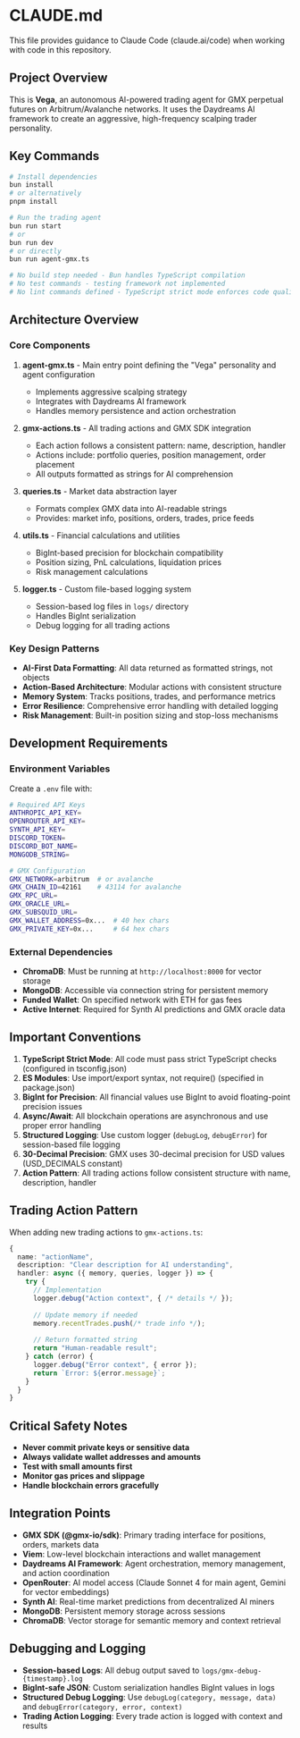 # CLAUDE.md

This file provides guidance to Claude Code (claude.ai/code) when working with code in this repository.

## Project Overview

This is **Vega**, an autonomous AI-powered trading agent for GMX perpetual futures on Arbitrum/Avalanche networks. It uses the Daydreams AI framework to create an aggressive, high-frequency scalping trader personality.

## Key Commands

```bash
# Install dependencies
bun install
# or alternatively
pnpm install

# Run the trading agent
bun run start
# or
bun run dev
# or directly
bun run agent-gmx.ts

# No build step needed - Bun handles TypeScript compilation
# No test commands - testing framework not implemented
# No lint commands defined - TypeScript strict mode enforces code quality
```

## Architecture Overview

### Core Components

1. **agent-gmx.ts** - Main entry point defining the "Vega" personality and agent configuration
   - Implements aggressive scalping strategy
   - Integrates with Daydreams AI framework
   - Handles memory persistence and action orchestration

2. **gmx-actions.ts** - All trading actions and GMX SDK integration
   - Each action follows a consistent pattern: name, description, handler
   - Actions include: portfolio queries, position management, order placement
   - All outputs formatted as strings for AI comprehension

3. **queries.ts** - Market data abstraction layer
   - Formats complex GMX data into AI-readable strings
   - Provides: market info, positions, orders, trades, price feeds

4. **utils.ts** - Financial calculations and utilities
   - BigInt-based precision for blockchain compatibility
   - Position sizing, PnL calculations, liquidation prices
   - Risk management calculations

5. **logger.ts** - Custom file-based logging system
   - Session-based log files in `logs/` directory
   - Handles BigInt serialization
   - Debug logging for all trading actions

### Key Design Patterns

- **AI-First Data Formatting**: All data returned as formatted strings, not objects
- **Action-Based Architecture**: Modular actions with consistent structure
- **Memory System**: Tracks positions, trades, and performance metrics
- **Error Resilience**: Comprehensive error handling with detailed logging
- **Risk Management**: Built-in position sizing and stop-loss mechanisms

## Development Requirements

### Environment Variables

Create a `.env` file with:

```bash
# Required API Keys
ANTHROPIC_API_KEY=
OPENROUTER_API_KEY=
SYNTH_API_KEY=
DISCORD_TOKEN=
DISCORD_BOT_NAME=
MONGODB_STRING=

# GMX Configuration
GMX_NETWORK=arbitrum  # or avalanche
GMX_CHAIN_ID=42161    # 43114 for avalanche
GMX_RPC_URL=
GMX_ORACLE_URL=
GMX_SUBSQUID_URL=
GMX_WALLET_ADDRESS=0x...  # 40 hex chars
GMX_PRIVATE_KEY=0x...     # 64 hex chars
```

### External Dependencies

- **ChromaDB**: Must be running at `http://localhost:8000` for vector storage
- **MongoDB**: Accessible via connection string for persistent memory
- **Funded Wallet**: On specified network with ETH for gas fees
- **Active Internet**: Required for Synth AI predictions and GMX oracle data

## Important Conventions

1. **TypeScript Strict Mode**: All code must pass strict TypeScript checks (configured in tsconfig.json)
2. **ES Modules**: Use import/export syntax, not require() (specified in package.json)
3. **BigInt for Precision**: All financial values use BigInt to avoid floating-point precision issues
4. **Async/Await**: All blockchain operations are asynchronous and use proper error handling
5. **Structured Logging**: Use custom logger (`debugLog`, `debugError`) for session-based file logging
6. **30-Decimal Precision**: GMX uses 30-decimal precision for USD values (USD_DECIMALS constant)
7. **Action Pattern**: All trading actions follow consistent structure with name, description, handler

## Trading Action Pattern

When adding new trading actions to `gmx-actions.ts`:

```typescript
{
  name: "actionName",
  description: "Clear description for AI understanding",
  handler: async ({ memory, queries, logger }) => {
    try {
      // Implementation
      logger.debug("Action context", { /* details */ });
      
      // Update memory if needed
      memory.recentTrades.push(/* trade info */);
      
      // Return formatted string
      return "Human-readable result";
    } catch (error) {
      logger.debug("Error context", { error });
      return `Error: ${error.message}`;
    }
  }
}
```

## Critical Safety Notes

- **Never commit private keys or sensitive data**
- **Always validate wallet addresses and amounts**
- **Test with small amounts first**
- **Monitor gas prices and slippage**
- **Handle blockchain errors gracefully**

## Integration Points

- **GMX SDK (@gmx-io/sdk)**: Primary trading interface for positions, orders, markets data
- **Viem**: Low-level blockchain interactions and wallet management
- **Daydreams AI Framework**: Agent orchestration, memory management, and action coordination
- **OpenRouter**: AI model access (Claude Sonnet 4 for main agent, Gemini for vector embeddings)
- **Synth AI**: Real-time market predictions from decentralized AI miners
- **MongoDB**: Persistent memory storage across sessions
- **ChromaDB**: Vector storage for semantic memory and context retrieval

## Debugging and Logging

- **Session-based Logs**: All debug output saved to `logs/gmx-debug-{timestamp}.log`
- **BigInt-safe JSON**: Custom serialization handles BigInt values in logs
- **Structured Debug Logging**: Use `debugLog(category, message, data)` and `debugError(category, error, context)`
- **Trading Action Logging**: Every trade action is logged with context and results